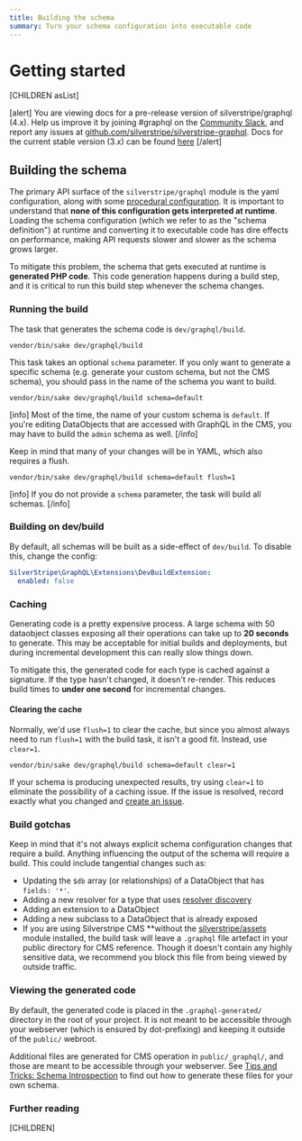 ```yaml
---
title: Building the schema
summary: Turn your schema configuration into executable code
---
```


# Getting started

[CHILDREN asList]

[alert]
You are viewing docs for a pre-release version of silverstripe/graphql (4.x).
Help us improve it by joining #graphql on the [Community Slack](https://www.silverstripe.org/blog/community-slack-channel/),
and report any issues at [github.com/silverstripe/silverstripe-graphql](https://github.com/silverstripe/silverstripe-graphql). 
Docs for the current stable version (3.x) can be found
[here](https://github.com/silverstripe/silverstripe-graphql/tree/3)
[/alert]

## Building the schema

The primary API surface of the `silverstripe/graphql` module is the yaml configuration, along
with some [procedural configuration](using_procedual_code). It is important to understand
that **none of this configuration gets interpreted at runtime**. Loading the schema configuration
(which we refer to as the "schema definition") at runtime and converting it to executable code
has dire effects on performance, making API requests slower and slower as the schema grows larger.

To mitigate this problem, the schema that gets executed at runtime is **generated PHP code**.
This code generation happens during a build step, and it is critical to run this build step
whenever the schema changes.

### Running the build

The task that generates the schema code is `dev/graphql/build`.

`vendor/bin/sake dev/graphql/build`

This task takes an optional `schema` parameter. If you only want to generate a specific schema
(e.g. generate your custom schema, but not the CMS schema), you should pass in the name of the
schema you want to build.

`vendor/bin/sake dev/graphql/build schema=default`

[info]
Most of the time, the name of your custom schema is `default`. If you're editing DataObjects
that are accessed with GraphQL in the CMS, you may have to build the `admin` schema as well.
[/info]

Keep in mind that many of your changes will be in YAML, which also requires a flush.

`vendor/bin/sake dev/graphql/build schema=default flush=1`

[info]
If you do not provide a `schema` parameter, the task will build all schemas.
[/info]

### Building on dev/build

By default, all schemas will be built as a side-effect of `dev/build`. To disable this, change
the config:

```yaml
SilverStripe\GraphQL\Extensions\DevBuildExtension:
  enabled: false
```

### Caching

Generating code is a pretty expensive process. A large schema with 50 dataobject classes exposing
all their operations can take up to **20 seconds** to generate. This may be acceptable
for initial builds and deployments, but during incremental development this can really
slow things down.

To mitigate this, the generated code for each type is cached against a signature.
If the type hasn't changed, it doesn't re-render. This reduces build times to **under one second** for incremental changes. 

#### Clearing the cache

Normally, we'd use `flush=1` to clear the cache, but since you almost always need to run `flush=1` with the build task, it isn't a good fit. Instead, use `clear=1`.

`vendor/bin/sake dev/graphql/build schema=default clear=1`

If your schema is producing unexpected results, try using `clear=1` to eliminate the possibility
of a caching issue. If the issue is resolved, record exactly what you changed and [create an issue](https://github.com/silverstripe/silverstripe-graphql/issues/new).

### Build gotchas

Keep in mind that it's not always explicit schema configuration changes that require a build.
Anything influencing the output of the schema will require a build. This could include
tangential changes such as:

* Updating the `$db` array (or relationships) of a DataObject that has `fields: '*'`.
* Adding a new resolver for a type that uses [resolver discovery](../working_with_generic_types/resolver_discovery)
* Adding an extension to a DataObject
* Adding a new subclass to a DataObject that is already exposed
* If you are using Silverstripe CMS **without the [silverstripe/assets](https://github.com/silverstripe/silverstripe-assets) module installed, the build task will leave a `.graphql` file artefact in your public directory for CMS reference.
Though it doesn't contain any highly sensitive data, we recommend you block this file from being viewed by outside
  traffic.
  


### Viewing the generated code

By default, the generated code is placed in the `.graphql-generated/` directory in the root of your project.
It is not meant to be accessible through your webserver (which is ensured by dot-prefixing)
and keeping it outside of the `public/` webroot. 

Additional files are generated for CMS operation in `public/_graphql/`, and
those are meant to be accessible through your webserver.
See [Tips and Tricks: Schema Introspection](tips_and_tricks#schema-introspection)
to find out how to generate these files for your own schema.


### Further reading

[CHILDREN]
